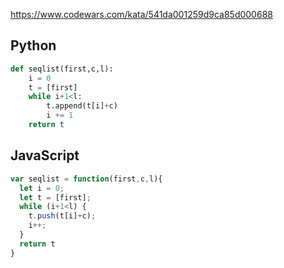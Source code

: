 https://www.codewars.com/kata/541da001259d9ca85d000688

## Python
```python
def seqlist(first,c,l):
    i = 0
    t = [first]
    while i+1<l:
        t.append(t[i]+c)
        i += 1
    return t
```

## JavaScript
```js
var seqlist = function(first,c,l){
  let i = 0;
  let t = [first];
  while (i+1<l) {
    t.push(t[i]+c);
    i++;
  }
  return t
}
```
